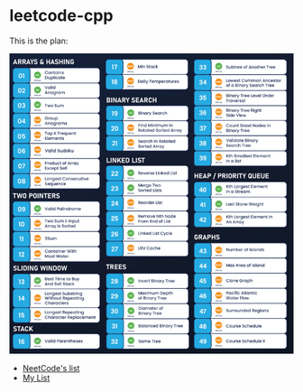 # leetcode-cpp

This is the plan:

![Project Plan](assets/image.png)

- [NeetCode's list](https://docs.google.com/spreadsheets/u/0/d/1A2PaQKcdwO_lwxz9bAnxXnIQayCouZP6d-ENrBz_NXc/htmlview)
- [My List](https://docs.google.com/spreadsheets/d/14dZ0WArVccGCKqX-Wm6_oUX1W7ne3ejNBRN2CbCbkD0/edit?usp=sharing)
